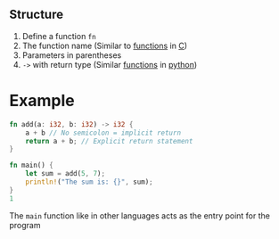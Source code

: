 ## Structure

1. Define a function `fn` 
2. The function name (Similar to [functions](computer-science/docs/c/functions.md) in [C](contents-c.md))
3. Parameters in parentheses
4. `->` with return type (Similar [functions](computer-science/docs/python/functions.md) in [python](contents-python.md))



# Example

```rust
fn add(a: i32, b: i32) -> i32 {
    a + b // No semicolon = implicit return
    return a + b; // Explicit return statement
}

fn main() {
    let sum = add(5, 7);
    println!("The sum is: {}", sum);
}
1
```


The `main` function like in other languages acts as the entry point for the program

